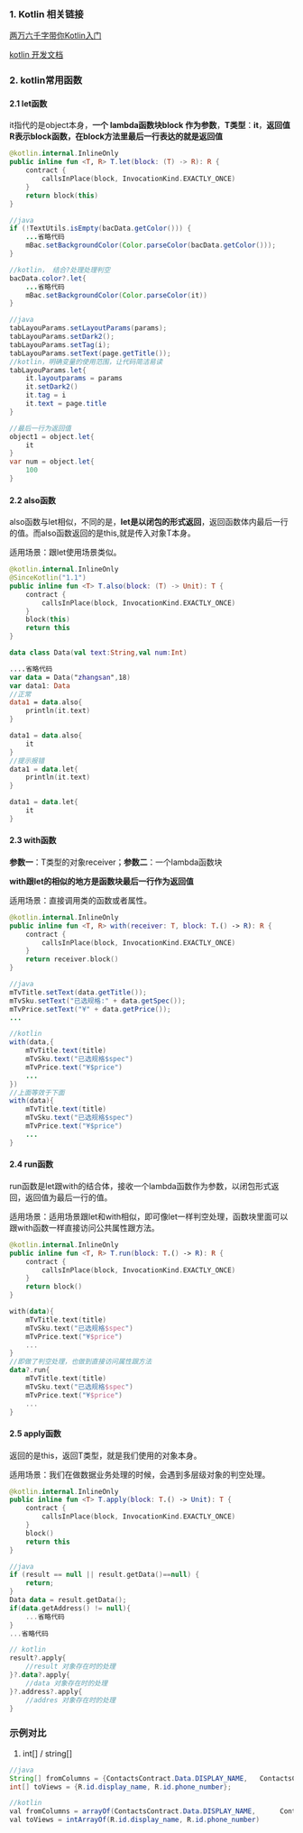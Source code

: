 ### 1. Kotlin 相关链接

[两万六千字带你Kotlin入门](https://www.jianshu.com/p/f03ac08e4080)

[kotlin 开发文档](https://www.kotlincn.net/docs/reference/server-overview.html)





### 2. kotlin常用函数

#### 2.1 let函数

it指代的是object本身，**一个 lambda函数块block 作为参数**，**T类型**：**it**，**返回值R表示block函数，在block方法里最后一行表达的就是返回值**

```kotlin
@kotlin.internal.InlineOnly
public inline fun <T, R> T.let(block: (T) -> R): R {
    contract {
        callsInPlace(block, InvocationKind.EXACTLY_ONCE)
    }
    return block(this)
}
```

```java
//java
if (!TextUtils.isEmpty(bacData.getColor())) {
	...省略代码
	mBac.setBackgroundColor(Color.parseColor(bacData.getColor()));
}

//kotlin， 结合?处理处理判空
bacData.color?.let{
	...省略代码
	mBac.setBackgroundColor(Color.parseColor(it))
}
```

```java
//java
tabLayouParams.setLayoutParams(params);
tabLayouParams.setDark2();
tabLayouParams.setTag(i);
tabLayouParams.setText(page.getTitle());
//kotlin，明确变量的使用范围，让代码简洁易读
tabLayouParams.let{
	it.layoutparams = params
	it.setDark2()
	it.tag = i
	it.text = page.title
}

//最后一行为返回值
object1 = object.let{
	it
}
var num = object.let{
	100
}
```

#### 2.2 also函数

also函数与let相似，不同的是，**let是以闭包的形式返回**，返回函数体内最后一行的值。而also函数返回的是this,就是传入对象T本身。

适用场景：跟let使用场景类似。

```kotlin
@kotlin.internal.InlineOnly
@SinceKotlin("1.1")
public inline fun <T> T.also(block: (T) -> Unit): T {
    contract {
        callsInPlace(block, InvocationKind.EXACTLY_ONCE)
    }
    block(this)
    return this
}
```

```kotlin
data class Data(val text:String,val num:Int)

....省略代码
var data = Data("zhangsan",18)
var data1: Data
//正常
data1 = data.also{
	println(it.text)
}

data1 = data.also{
	it
}
//提示报错
data1 = data.let{
	println(it.text)
}

data1 = data.let{
	it
}
```

#### 2.3 with函数

**参数一**：T类型的对象receiver；**参数二**：一个lambda函数块

**with跟let的相似的地方是函数块最后一行作为返回值**

适用场景：直接调用类的函数或者属性。

```kotlin
@kotlin.internal.InlineOnly
public inline fun <T, R> with(receiver: T, block: T.() -> R): R {
    contract {
        callsInPlace(block, InvocationKind.EXACTLY_ONCE)
    }
    return receiver.block()
}
```

```java
//java
mTvTitle.setText(data.getTitle());
mTvSku.setText("已选规格:" + data.getSpec());
mTvPrice.setText("¥" + data.getPrice());
...

//kotlin
with(data,{
	mTvTitle.text(title)
	mTvSku.text("已选规格$spec")
	mTvPrice.text("¥$price")
	...
})
//上面等效于下面
with(data){
	mTvTitle.text(title)
	mTvSku.text("已选规格$spec")
	mTvPrice.text("¥$price")
	...
}
```



#### 2.4 run函数

run函数是let跟with的结合体，接收一个lambda函数作为参数，以闭包形式返回，返回值为最后一行的值。

适用场景：适用场景跟let和with相似，即可像let一样判空处理，函数块里面可以跟with函数一样直接访问公共属性跟方法。

```kotlin
@kotlin.internal.InlineOnly
public inline fun <T, R> T.run(block: T.() -> R): R {
    contract {
        callsInPlace(block, InvocationKind.EXACTLY_ONCE)
    }
    return block()
}
```

```kotlin
with(data){
	mTvTitle.text(title)
	mTvSku.text("已选规格$spec")
	mTvPrice.text("¥$price")
	...
}
//即做了判空处理，也做到直接访问属性跟方法
data?.run{
	mTvTitle.text(title)
	mTvSku.text("已选规格$spec")
	mTvPrice.text("¥$price")
	...
}
```

#### 2.5 apply函数

返回的是this，返回T类型，就是我们使用的对象本身。

适用场景：我们在做数据业务处理的时候，会遇到多层级对象的判空处理。

```kotlin
@kotlin.internal.InlineOnly
public inline fun <T> T.apply(block: T.() -> Unit): T {
    contract {
        callsInPlace(block, InvocationKind.EXACTLY_ONCE)
    }
    block()
    return this
}
```

```kotlin
//java
if (result == null || result.getData()==null) {
	return;
}
Data data = result.getData();
if(data.getAddress() != null){
	...省略代码
}
...省略代码

// kotlin
result?.apply{
	//result 对象存在时的处理
}?.data?.apply{
	//data 对象存在时的处理
}?.address?.apply{	
	//addres 对象存在时的处理
}
```



### 示例对比

1. int[] / string[]

```java
//java
String[] fromColumns = {ContactsContract.Data.DISPLAY_NAME,   ContactsContract.CommonDataKinds.Phone.NUMBER};
int[] toViews = {R.id.display_name, R.id.phone_number};

//kotlin
val fromColumns = arrayOf(ContactsContract.Data.DISPLAY_NAME,      ContactsContract.CommonDataKinds.Phone.NUMBER)
val toViews = intArrayOf(R.id.display_name, R.id.phone_number)
```







